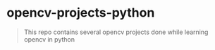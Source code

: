 # opencv-projects-python
> This repo contains several opencv projects done while learning opencv in python
